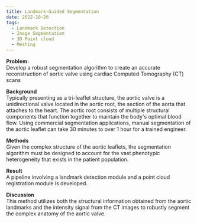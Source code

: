 ```yaml
---
title: Landmark-Guided Segmentation
date: 2022-10-26
tags:
  - Landmark Detection
  - Image Segmentation
  - 3D Point cloud
  - Meshing
---
```


**Problem:**\
Develop a robust segmentation algorithm to create an accurate reconstruction of aortic valve using cardiac Computed Tomography (CT) scans
<!--more-->

**Background**\
Typically presenting as a tri-leaflet structure, the aortic valve is a unidirectional valve located in the aortic root, the section of the aorta that attaches to the heart.
The aortic root consists of multiple structural components that function together to maintain the body's optimal blood flow.
Using commercial segmentation applications, manual segmentation of the aortic leaflet can take 30 minutes to over 1 hour for a trained engineer. 

**Methods**\
Given the complex structure of the aortic leaflets, the segmentation algorithm must be designed to account for the vast phenotypic heterogeneity that exists in
the patient population. 

**Result**\
A pipeline involving a landmark detection module and a point cloud registration module is developed. 

**Discussion**\
This method utilizes both the structural information obtained from the aortic landmarks and the intensity signal from the CT images to robustly segment the complex anatomy of the aortic valve. 


